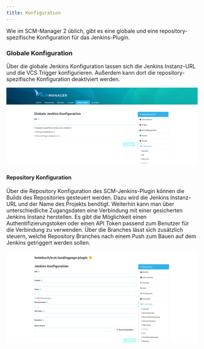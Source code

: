 ```yaml
---
title: Konfiguration
---
```

Wie im SCM-Manager 2 üblich, gibt es eine globale und eine repository-spezifische Konfiguration für das Jenkins-Plugin.

### Globale Konfiguration
Über die globale Jenkins Konfiguration lassen sich die Jenkins Instanz-URL und die VCS Trigger konfigurieren. 
Außerdem kann dort die repository-spezifische Konfiguration deaktiviert werden.

![Jenkins Globale Konfiguration](assets/global-config.png)

#### Repository Konfiguration
Über die Repository Konfiguration des SCM-Jenkins-Plugin können die Builds des Repositories gesteuert werden. 
Dazu wird die Jenkins Instanz-URL und der Name des Projekts benötigt. 
Weiterhin kann man über unterschiedliche Zugangsdaten eine Verbindung mit einer gesicherten Jenkins Instanz herstellen. 
Es gibt die Möglichkeit einen Authentifizierungstoken oder einen API Token passend zum Benutzer für die Verbindung zu verwenden. 
Über die Branches lässt sich zusätzlich steuern, welche Repository Branches nach einem Push zum Bauen auf dem Jenkins getriggert werden sollen.

![Jenkins Repository Konfiguration](assets/repo-config.png)
